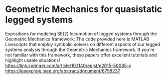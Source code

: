 # Geometric Mechanics for quasistatic legged systems

 Expositions for modeling SE(2) locomotion of legged systems through the Geometric Mechanics framework:
 The code provided here is MATLAB Livescripts that employ symbolic solvers on different aspects of our legged systems analysis through the Geometric Mechanics framework.
 If you're not familiar with this framework, these papers offer excellent tutorials and highlight usable situations!
 <https://link.springer.com/article/10.1140/epjst/e2015-50085-y>
 <https://ieeexplore.ieee.org/abstract/document/8758237>

